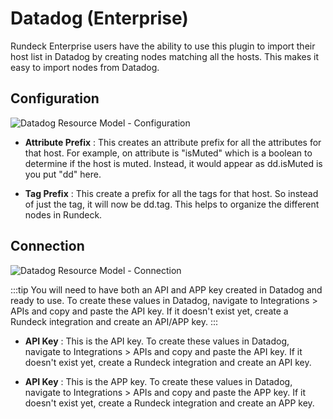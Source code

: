# Datadog (Enterprise)

Rundeck Enterprise users have the ability to use this plugin to import their host list in Datadog by creating nodes matching all the hosts. This makes it easy to import nodes from Datadog.

## Configuration

![Datadog Resource Model - Configuration](~@assets/img/resource-config.png)

- **Attribute Prefix**
: This creates an attribute prefix for all the attributes for that host. For example, on attribute is "isMuted" which is a boolean to determine if the host is muted. Instead, it would appear as dd.isMuted is you put "dd" here.

- **Tag Prefix**
: This create a prefix for all the tags for that host. So instead of just the tag, it will now be dd.tag. This helps to organize the different nodes in Rundeck.

## Connection

![Datadog Resource Model - Connection](~@assets/img/resource-connect.png)

:::tip
You will need to have both an API and APP key created in Datadog and ready to use. To create these values in Datadog, navigate to Integrations > APIs and copy and paste the API key. If it doesn't exist yet, create a Rundeck integration and create an API/APP key. 
:::

- **API Key**
: This is the API key. To create these values in Datadog, navigate to Integrations > APIs and copy and paste the API key. If it doesn't exist yet, create a Rundeck integration and create an API key. 

- **API Key**
: This is the APP key. To create these values in Datadog, navigate to Integrations > APIs and copy and paste the APP key. If it doesn't exist yet, create a Rundeck integration and create an APP key. 